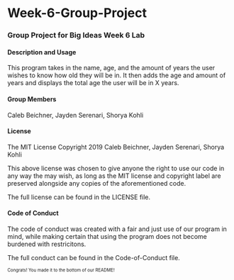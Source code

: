 # Week-6-Group-Project
### Group Project for Big Ideas Week 6 Lab


#### Description and Usage
This program takes in the name, age, and the amount of years the user wishes to know how old they will be in. It then adds the age and amount of years and displays the total age the user will be in X years.

#### Group Members
Caleb Beichner, Jayden Serenari, Shorya Kohli

#### License
The MIT License
Copyright 2019 Caleb Beichner, Jayden Serenari, Shorya Kohli

This above license was chosen to give anyone the right to use our code in any way the may wish, as long as the MIT license and copyright label are preserved alongside any copies of the aforementioned code.

The full license can be found in the LICENSE file.

#### Code of Conduct

The code of conduct was created with a fair and just use of our program in mind, while making certain that using the program does not become burdened with restricitons.

The full conduct can be found in the Code-of-Conduct file.





<sub><sup>Congrats! You made it to the bottom of our README!</sub></sup>